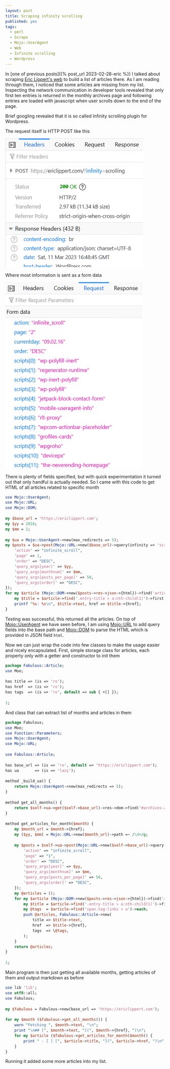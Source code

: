 ```yaml
---
layout: post
title: Scraping infinity scrolling
published: yes
tags:
  - perl
  - Scrape
  - Mojo::UserAgent
  - Web
  - Infinite scrolling
  - Wordpress
---
```

In [one of previous posts]({% post_url 2023-02-28-eric %}) I talked about scraping [Eric Lippert's web][1] to build a list of articles there. As I am reading through them, I noticed that some articles are missing from my list. Inspecting the network communication in developer tools revealed that only first ten entries is returned in the monthly archives page and following entries are loaded with javascript when user scrolls down to the end of the page.

Brief googling revealed that it is so called Infinity scrolling plugin for Wordpress. 

The request itself is HTTP POST like this

![](/img/infinity-request.gif)

Where most information is sent as a form data

![](/img/infinity-data.gif)

There is plenty of fields specified, but with quick experimentation it turned out that only handful is actually needed. So I came with this code to get HTML of all articles related to specific month

```perl
use Mojo::UserAgent;
use Mojo::URL;
use Mojo::DOM;

my $base_url = 'https://ericlippert.com';
my $yy = 2016;
my $mm = 2;

my $ua = Mojo::UserAgent->new(max_redirects => 5);
my $posts = $ua->post(Mojo::URL->new($base_url)->query(infinity => 'scrolling') => form => { 
    'action' => "infinite_scroll",
    'page' => 1,
    'order' => "DESC",
    'query_args[year]' => $yy,
    'query_args[monthnum]' => $mm,
    'query_args[posts_per_page]' => 50,
    'query_args[order]' => "DESC",
});
for my $article (Mojo::DOM->new($posts->res->json->{html})->find('article')->each) {
    my $title = $article->find('.entry-title > a:nth-child(1)')->first;
    printf "%s: %s\n", $title->text, href => $title->{href};
}
```

Testing was successful, this returned all the articles. On top of [Mojo::UserAgent][2] we have seen before, I am using [Mojo::URL][3] to add query fields into the base path and [Mojo::DOM][4] to parse the HTML which is provided in JSON field `html`.

Now we can just wrap the code into few classes to make the usage easier and nicely encapsulated. First, simple storage class for articles, each property only with a getter and constructor to init them

```perl
package Fabulous::Article;
use Moo;

has title => (is => 'ro');
has href  => (is => 'ro');
has tags  => (is => 'ro', default => sub { +[] });

1;
```

And class that can extract list of months and articles in them

```perl
package Fabulous;
use Moo;
use Function::Parameters;
use Mojo::UserAgent;
use Mojo::URL;

use Fabulous::Article;

has base_url => (is => 'ro', default => 'https://ericlippert.com');
has ua       => (is => 'lazy');

method _build_ua() { 
    return Mojo::UserAgent->new(max_redirects => 5);
}

method get_all_months() {
    return $self->ua->get($self->base_url)->res->dom->find('#archives-2 a')->each;
}

method get_articles_for_month($month) {
    my $month_url = $month->{href};
    my ($yy, $mm) = Mojo::URL->new($month_url)->path =~ /\d+/g;

    my $posts = $self->ua->post(Mojo::URL->new($self->base_url)->query(infinity => 'scrolling') => form => { 
        'action' => "infinite_scroll",
        'page' => "1",
        'order' => "DESC",
        'query_args[year]' => $yy,
        'query_args[monthnum]' => $mm,
        'query_args[posts_per_page]' => 50,
        'query_args[order]' => "DESC",
    });
    my @articles = ();
    for my $article (Mojo::DOM->new($posts->res->json->{html})->find('article')->each) {
        my $title = $article->find('.entry-title > a:nth-child(1)')->first;
        my @tags  = $article->find('span.tag-links > a')->each;
        push @articles, Fabulous::Article->new(
            title => $title->text, 
            href  => $title->{href}, 
            tags  => \@tags,
        );
    }
    return @articles;
}

1;
```

Main program is then just getting all available months, getting articles of them and output markdown as before

```perl
use lib 'lib';
use utf8::all;
use Fabulous;

my $fabulous = Fabulous->new(base_url => 'https://ericlippert.com');

for my $month ($fabulous->get_all_months()) {
    warn "Fetching ", $month->text, "\n";
    print "\n## [", $month->text, "](", $month->{href}, ")\n";
    for my $article ($fabulous->get_articles_for_month($month)) {
        print " - [ ] [", $article->title, "](", $article->href, ")\n";
    }
}
```

Running it added some more articles into my list.

[1]: https://ericlippert.com/
[2]: https://docs.mojolicious.org/Mojo/UserAgent
[3]: https://docs.mojolicious.org/Mojo::URL
[4]: https://docs.mojolicious.org/Mojo::DOM

